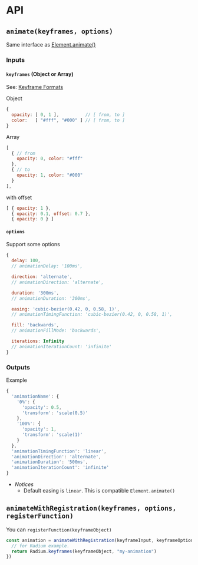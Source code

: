 # API

## `animate(keyframes, options)`
Same interface as [Element.animate()](https://developer.mozilla.org/en-US/docs/Web/API/Element/animate)
### Inputs
#### `keyframes` (Object or Array)
See: [Keyframe Formats](https://developer.mozilla.org/en-US/docs/Web/API/Web_Animations_API/Keyframe_Formats)

Object

```js
{
  opacity: [ 0, 1 ],          // [ from, to ]
  color:   [ "#fff", "#000" ] // [ from, to ]  
}
```
Array

```js
[
  { // from
    opacity: 0, color: "#fff"
  },
  { // to
    opacity: 1, color: "#000"
  }
],
```

with offset

```js
[ { opacity: 1 },
  { opacity: 0.1, offset: 0.7 },
  { opacity: 0 } ]
```

#### `options`

Support some options

```js
{
  delay: 100,
  // animationDelay: '100ms',

  direction: 'alternate',
  // animationDirection: 'alternate',

  duration: '300ms',
  // animationDuration: '300ms',

  easing: 'cubic-bezier(0.42, 0, 0.58, 1)',
  // animationTimingFunction: 'cubic-bezier(0.42, 0, 0.58, 1)',

  fill: 'backwards',
  // animationFillMode: 'backwards',

  iterations: Infinity
  // animationIterationCount: 'infinite'
}
```

### Outputs

Example

```js
{
  'animationName': {
    '0%': {
      'opacity': 0.5,
      'transform': 'scale(0.5)'
    },
    '100%': {
      'opacity': 1,
      'transform': 'scale(1)'
    }
  },
  'animationTimingFunction': 'linear',
  'animationDirection': 'alternate',
  'animationDuration': '500ms',
  'animationIterationCount': 'infinite'
}
```

- *Notices*
  - Default easing is `linear`. This is compatible `Element.animate()`

## `animateWithRegistration(keyframes, options, registerFunction)`
You can `registerFunction(keyframeObject)`

```js
const animation = animateWithRegistration(keyframeInput, keyframeOption, (keyframeObject) => {
  // for Radium example.
  return Radium.keyframes(keyframeObject, "my-animation")
})
```
